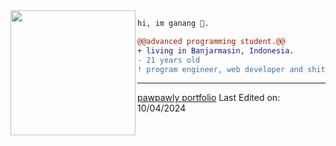 <img align="left" height="200" src="https://media.giphy.com/media/ao9DUiTKH60XS/giphy.gif"/>

```diff
hi, im ganang 🔮.

@@advanced programming student.@@
+ living in Banjarmasin, Indonesia.
- 21 years old
! program engineer, web developer and shitposter
```
------
[pawpawly portfolio](pawpawly.github.io)
Last Edited on: 10/04/2024
